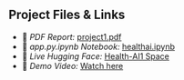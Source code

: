## Project Files & Links

- 📄 *PDF Report:* [project1.pdf](Citizen_AI_Project_Document.pdf)
- 📓 *app.py.ipynb Notebook:* [healthai.ipynb](citizen_ai.py)
- 🤖 *Live Hugging Face:* [Health-AI1 Space](https://huggingface.co/spaces/mohamedriazkhanm/Citizen_AI)
- 🎥 *Demo Video:* [Watch here]()
 

